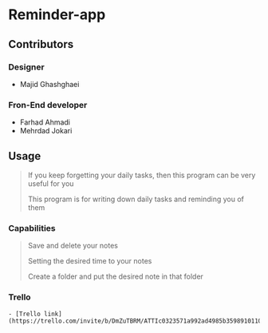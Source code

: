 # Reminder-app

## Contributors
  ### Designer
  - Majid Ghashghaei
  ### Fron-End developer
  - Farhad Ahmadi
  - Mehrdad Jokari
## Usage
> If you keep forgetting your daily tasks, then this program can be very useful for you
> 
> This program is for writing down daily tasks and reminding you of them
  ### Capabilities
  > Save and delete your notes
> 
  > Setting the desired time to your notes
> 
  > Create a folder and put the desired note in that folder
> 

### Trello
    - [Trello link](https://trello.com/invite/b/DmZuTBRM/ATTIc0323571a992ad4985b359891011020c670ABA50/reminder)
